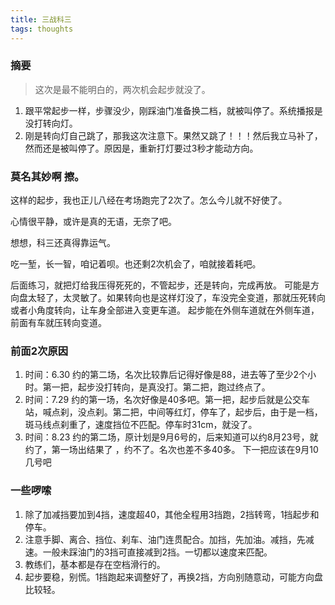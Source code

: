 ```yaml
---
title: 三战科三
tags: thoughts
---
```


### 摘要

> 这次是最不能明白的，两次机会起步就没了。

<!--more-->

1. 跟平常起步一样，步骤没少，刚踩油门准备换二档，就被叫停了。系统播报是没打转向灯。
2. 刚是转向灯自己跳了，那我这次注意下。果然又跳了！！！然后我立马补了，然而还是被叫停了。原因是，重新打灯要过3秒才能动方向。

### 莫名其妙啊 擦。

这样的起步，我也正儿八经在考场跑完了2次了。怎么今儿就不好使了。

心情很平静，或许是真的无语，无奈了吧。

想想，科三还真得靠运气。

吃一堑，长一智，咱记着呗。也还剩2次机会了，咱就接着耗吧。

后面练习，就把灯给我压得死死的，不管起步，还是转向，完成再放。
可能是方向盘太轻了，太灵敏了。如果转向也是这样灯没了，车没完全变道，那就压死转向或者小角度转向，让车身全部进入变更车道。
起步能在外侧车道就在外侧车道，前面有车就压转向变道。

### 前面2次原因

1. 时间：6.30 约的第二场，名次比较靠后记得好像是88，进去等了至少2个小时。第一把，起步没打转向，是真没打。第二把，跑过终点了。
2. 时间：7.29 约的第一场，名次好像是40多吧。第一把，起步后就是公交车站，喊点刹，没点刹。第二把，中间等红灯，停车了，起步后，由于是一档，斑马线点刹重了，速度挡位不匹配。停车时31cm，就没了。
3. 时间：8.23 约的第二场，原计划是9月6号的，后来知道可以约8月23号，就约了，第一场出结果了 ，约不了。名次也差不多40多。
   下一把应该在9月10几号吧

### 一些啰嗦
1. 除了加减挡要加到4挡，速度超40，其他全程用3挡跑，2挡转弯，1挡起步和停车。
2. 注意手脚、离合、挡位、刹车、油门连贯配合。加挡，先加油。减挡，先减速。一般未踩油门的3挡可直接减到2挡。一切都以速度来匹配。
3. 教练们，基本都是存在空档滑行的。
4. 起步要稳，别慌。1挡跑起来调整好了，再换2挡，方向别随意动，可能方向盘比较轻。
